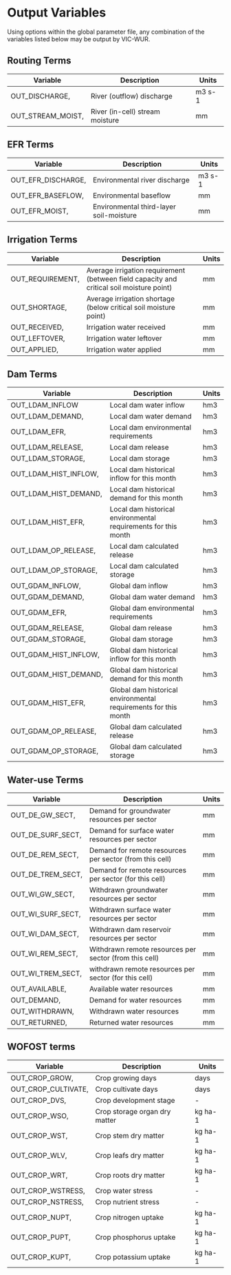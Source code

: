 # Output Variables

Using options within the global parameter file, any combination of the variables listed below may be output by VIC-WUR.

## Routing Terms
| Variable              | Description                                           | Units  |
|-----------------------|---------------------------------------------------------------------------------|--------|
| OUT_DISCHARGE,        | River (outflow) discharge                                                       | m3 s-1 |
| OUT_STREAM_MOIST,     | River (in-cell) stream moisture                                                 | mm     |

## EFR Terms
| Variable              | Description                                                                     | Units  |
|-----------------------|---------------------------------------------------------------------------------|--------|
| OUT_EFR_DISCHARGE,    | Environmental river discharge                                                   | m3 s-1 |
| OUT_EFR_BASEFLOW,     | Environmental baseflow                                                          | mm     |
| OUT_EFR_MOIST,        | Environmental third-layer soil-moisture                                         | mm     |

## Irrigation Terms
| Variable              | Description                                                                              | Units  |
|-----------------------|------------------------------------------------------------------------------------------|--------|
| OUT_REQUIREMENT,      | Average irrigation requirement (between field capacity and critical soil moisture point) | mm     |
| OUT_SHORTAGE,         |  Average irrigation shortage (below critical soil moisture point)                        | mm     |
| OUT_RECEIVED,         |  Irrigation water received                        | mm     |
| OUT_LEFTOVER,         |  Irrigation water leftover                        | mm     |
| OUT_APPLIED,         |  Irrigation water applied                       | mm     |

## Dam Terms
| Variable              | Description                                                                      | Units |
|-----------------------|----------------------------------------------------------------------------------|-------|
| OUT_LDAM_INFLOW       | Local dam water inflow                                                           | hm3   |
| OUT_LDAM_DEMAND,      | Local dam water demand                                                           | hm3   |
| OUT_LDAM_EFR,         | Local dam environmental requirements                            				   | hm3   |
| OUT_LDAM_RELEASE,     | Local dam release                                               				   | hm3   |
| OUT_LDAM_STORAGE,     | Local dam storage                                               				   | hm3   |
| OUT_LDAM_HIST_INFLOW, | Local dam historical inflow for this month                      				   | hm3   |
| OUT_LDAM_HIST_DEMAND, | Local dam historical demand for this month                      				   | hm3   |
| OUT_LDAM_HIST_EFR,    | Local dam historical environmental requirements for this month  				   | hm3   |
| OUT_LDAM_OP_RELEASE,  | Local dam calculated release                                    				   | hm3   |
| OUT_LDAM_OP_STORAGE,  | Local dam calculated storage                                    				   | hm3   |
| OUT_GDAM_INFLOW,      | Global dam inflow                                               				   | hm3   |
| OUT_GDAM_DEMAND,      | Global dam water demand                                         				   | hm3   |
| OUT_GDAM_EFR,         | Global dam environmental requirements                           				   | hm3   |
| OUT_GDAM_RELEASE,     | Global dam release                                             				   | hm3   |
| OUT_GDAM_STORAGE,     | Global dam storage                                              				   | hm3   |
| OUT_GDAM_HIST_INFLOW, | Global dam historical inflow for this month                     				   | hm3   |
| OUT_GDAM_HIST_DEMAND, | Global dam historical demand for this month                     				   | hm3   |
| OUT_GDAM_HIST_EFR,    | Global dam historical environmental requirements for this month 				   | hm3   |
| OUT_GDAM_OP_RELEASE,  | Global dam calculated release                                   				   | hm3   |
| OUT_GDAM_OP_STORAGE,  | Global dam calculated storage		                             				   | hm3   |

## Water-use Terms
| Variable          | Description                                           | Units |
|-------------------|-------------------------------------------------------|-------|
| OUT_DE_GW_SECT,   | Demand for groundwater resources per sector   | mm    |
| OUT_DE_SURF_SECT, | Demand for surface water resources per sector | mm    |
| OUT_DE_REM_SECT,  | Demand for remote resources per sector (from this cell)       | mm    |
| OUT_DE_TREM_SECT,  | Demand for remote resources per sector (for this cell)       | mm    |
| OUT_WI_GW_SECT,   | Withdrawn groundwater resources per sector    | mm    |
| OUT_WI_SURF_SECT, | Withdrawn surface water resources per sector  | mm    |
| OUT_WI_DAM_SECT,  | Withdrawn dam reservoir resources per sector  | mm    |
| OUT_WI_REM_SECT,  | Withdrawn remote resources per sector (from this cell)        | mm    |
| OUT_WI_TREM_SECT,  | withdrawn remote resources per sector (for this cell)         | mm    |
| OUT_AVAILABLE,    | Available water resources                     | mm    |
| OUT_DEMAND,       | Demand for water resources                    | mm    |
| OUT_WITHDRAWN,    | Withdrawn water resources                     | mm    |
| OUT_RETURNED,     | Returned water resources 		                | mm    |

## WOFOST terms
| Variable          | Description                                           | Units |
|-------------------|-------------------------------------------------------|-------|
| OUT_CROP_GROW,     | Crop growing days		                | days    |
| OUT_CROP_CULTIVATE,     | Crop cultivate days	                | days    |
| OUT_CROP_DVS,     | Crop development stage 		                | -    |
| OUT_CROP_WSO,     | Crop storage organ dry matter 		                | kg ha-1    |
| OUT_CROP_WST,     | Crop stem dry matter 		                | kg ha-1    |
| OUT_CROP_WLV,     | Crop leafs dry matter		                | kg ha-1    |
| OUT_CROP_WRT,     | Crop roots dry matter 		                | kg ha-1    |
| OUT_CROP_WSTRESS,     | Crop water stress 		                | -    |
| OUT_CROP_NSTRESS,     | Crop nutrient stress 		                | -    |
| OUT_CROP_NUPT,     | Crop nitrogen uptake 		                | kg ha-1    |
| OUT_CROP_PUPT,     | Crop phosphorus uptake 		                | kg ha-1    |
| OUT_CROP_KUPT,     | Crop potassium uptake 		                | kg ha-1    |
